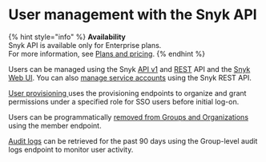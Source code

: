 # User management with the Snyk API

{% hint style="info" %}
**Availability**\
Snyk API is available only for Enterprise plans.\
For more information, see [Plans and pricing](https://snyk.io/plans).
{% endhint %}

Users can be managed using the Snyk [API v1](https://snyk.docs.apiary.io) and [REST](https://apidocs.snyk.io/?version=2024-01-04#overview) API and the [Snyk Web UI](../manage-permissions-and-roles/user-role-management.md). You can also [manage service accounts](../../enterprise-configuration/service-accounts/manage-service-accounts-using-the-snyk-api.md) using the Snyk REST API.

[User provisioning ](provision-users-to-orgs-using-the-snyk-api-v1.md)uses the provisioning endpoints to organize and grant permissions under a specified role for SSO users before initial log-on.

Users can be programmatically [removed from Groups and Organizations](remove-members-from-groups-and-orgs-using-the-snyk-rest-and-v1-api.md) using the member endpoint.

[Audit logs](retrieve-audit-logs-of-user-initiated-activity-by-api-for-an-org-or-group.md) can be retrieved for the past 90 days using the Group-level audit logs endpoint to monitor user activity.
